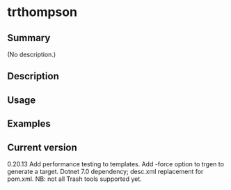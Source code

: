 # trthompson

## Summary

(No description.)

## Description

## Usage

## Examples

## Current version

0.20.13 Add performance testing to templates. Add -force option to trgen to generate a target. Dotnet 7.0 dependency; desc.xml replacement for pom.xml. NB: not all Trash tools supported yet.
